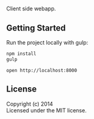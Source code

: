 # 

Client side webapp.


## Getting Started

Run the project locally with gulp: 

```sh
npm install
gulp
```

`open http://localhost:8000`

## License

Copyright (c) 2014   
Licensed under the MIT license.
